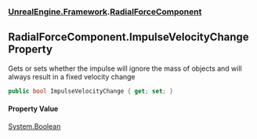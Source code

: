### [UnrealEngine.Framework](./UnrealEngine-Framework.md 'UnrealEngine.Framework').[RadialForceComponent](./RadialForceComponent.md 'UnrealEngine.Framework.RadialForceComponent')
## RadialForceComponent.ImpulseVelocityChange Property
Gets or sets whether the impulse will ignore the mass of objects and will always result in a fixed velocity change  
```csharp
public bool ImpulseVelocityChange { get; set; }
```
#### Property Value
[System.Boolean](https://docs.microsoft.com/en-us/dotnet/api/System.Boolean 'System.Boolean')  
